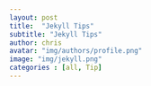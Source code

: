 ```yaml
---
layout: post
title:  "Jekyll Tips"
subtitle: "Jekyll Tips"
author: chris
avatar: "img/authors/profile.png"
image: "img/jekyll.png"
categories : [all, Tip]
---
```


